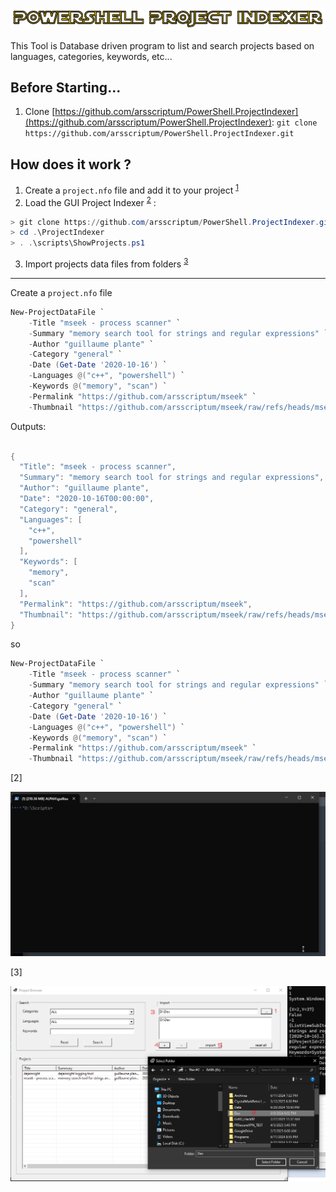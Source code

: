 <p align="center">
  <img src="img/banner.png" alt="Banner" style="max-width: 100%;">
</p>

This Tool is Database driven program to list and search projects based on languages, categories, keywords, etc...

## Before Starting...

1. Clone [https://github.com/arsscriptum/PowerShell.ProjectIndexer](https://github.com/arsscriptum/PowerShell.ProjectIndexer): ```git clone https://github.com/arsscriptum/PowerShell.ProjectIndexer.git```

## How does it work ?


1. Create a ```project.nfo``` file and add it to your project <sup>[1](#ref1)</sup>
2. Load the GUI Project Indexer  <sup>[2](#ref2)</sup> :

```powershell
> git clone https://github.com/arsscriptum/PowerShell.ProjectIndexer.git ProjectIndexer
> cd .\ProjectIndexer
> . .\scripts\ShowProjects.ps1
```
3. Import projects data files from folders  <sup>[3](#ref3)</sup> 


------------------------------

<a id="ref1"></a> Create a ```project.nfo``` file

```powershell
New-ProjectDataFile `
    -Title "mseek - process scanner" `
    -Summary "memory search tool for strings and regular expressions" `
    -Author "guillaume plante" `
    -Category "general" `
    -Date (Get-Date '2020-10-16') `
    -Languages @("c++", "powershell") `
    -Keywords @("memory", "scan") `
    -Permalink "https://github.com/arsscriptum/mseek" `
    -Thumbnail "https://github.com/arsscriptum/mseek/raw/refs/heads/mseek_stable/img/banner_s.png" 
```

Outputs:

```powershell

{
  "Title": "mseek - process scanner",
  "Summary": "memory search tool for strings and regular expressions",
  "Author": "guillaume plante",
  "Date": "2020-10-16T00:00:00",
  "Category": "general",
  "Languages": [
    "c++",
    "powershell"
  ],
  "Keywords": [
    "memory",
    "scan"
  ],
  "Permalink": "https://github.com/arsscriptum/mseek",
  "Thumbnail": "https://github.com/arsscriptum/mseek/raw/refs/heads/mseek_stable/img/banner_s.png"
}


```

so

```powershell
New-ProjectDataFile `
    -Title "mseek - process scanner" `
    -Summary "memory search tool for strings and regular expressions" `
    -Author "guillaume plante" `
    -Category "general" `
    -Date (Get-Date '2020-10-16') `
    -Languages @("c++", "powershell") `
    -Keywords @("memory", "scan") `
    -Permalink "https://github.com/arsscriptum/mseek" `
    -Thumbnail "https://github.com/arsscriptum/mseek/raw/refs/heads/mseek_stable/img/banner_s.png" | Set-Content "project.nfo"
```


<a id="ref2"></a>[2] 

![2](img/start.gif)


<a id="ref3"></a>[3] 

![3](img/steps.png)

